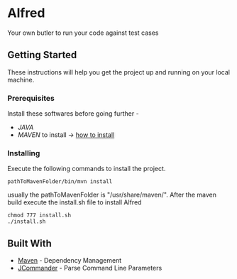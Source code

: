 # Alfred
Your own butler to run your code against test cases

## Getting Started
These instructions will help you get the project up and running on your local machine.

### Prerequisites
Install these softwares before going further - 
* *JAVA*
* *MAVEN* to install -> [how to install](https://www.mkyong.com/maven/how-to-install-maven-in-ubuntu/)

### Installing
Execute the following commands to install the project.
```
pathToMavenFolder/bin/mvn install
```
usually the pathToMavenFolder is "/usr/share/maven/".
After the maven build execute the install.sh file to install Alfred
```
chmod 777 install.sh
./install.sh
```
## Built With
* [Maven](https://maven.apache.org/) - Dependency Management
* [JCommander](jcommander.org) - Parse Command Line Parameters

